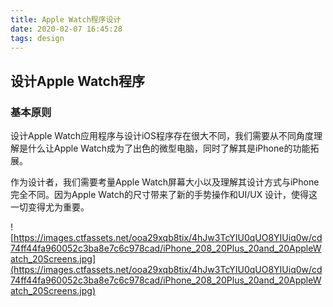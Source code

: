```yaml
---
title: Apple Watch程序设计
date: 2020-02-07 16:45:28
tags: design
---
```

## 设计Apple Watch程序
### 基本原则
设计Apple Watch应用程序与设计iOS程序存在很大不同，我们需要从不同角度理解是什么让Apple Watch成为了出色的微型电脑，同时了解其是iPhone的功能拓展。

作为设计者，我们需要考量Apple Watch屏幕大小以及理解其设计方式与iPhone完全不同。因为Apple Watch的尺寸带来了新的手势操作和UI/UX 设计，使得这一切变得尤为重要。

![https://images.ctfassets.net/ooa29xqb8tix/4hJw3TcYIU0qUO8YIUiq0w/cd74ff44fa960052c3ba8e7c6c978cad/iPhone_208_20Plus_20and_20AppleWatch_20Screens.jpg](https://images.ctfassets.net/ooa29xqb8tix/4hJw3TcYIU0qUO8YIUiq0w/cd74ff44fa960052c3ba8e7c6c978cad/iPhone_208_20Plus_20and_20AppleWatch_20Screens.jpg)